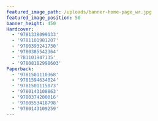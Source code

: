 ```yaml
---
featured_image_path: /uploads/banner-home-page_wr.jpg
featured_image_position: 50
banner_height: 450
Hardcover:
  - '9781338099133'
  - '9781101981207'
  - '9780393241730'
  - '9780385542364'
  - '781101947135'
  - '97808182998603'
Paperback:
  - '9781501110368'
  - '9781594634024'
  - '9781501115073'
  - '9780143108863'
  - '9780374200016'
  - '9780553418798'
  - '9780143109259'
---
```



